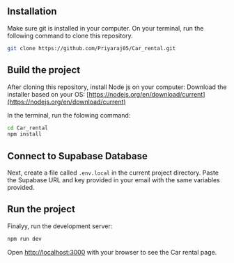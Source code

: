
## Installation
Make sure git is installed in your computer.
On your terminal, run the following command to clone this repository.
```bash
git clone https://github.com/Priyaraj05/Car_rental.git
```

## Build the project
After cloning this repository, install Node js on your computer:
Download the installer based on your OS:
[https://nodejs.org/en/download/current](https://nodejs.org/en/download/current)

In the terminal, run the folowing command: 
```bash
cd Car_rental
npm install
```

## Connect to Supabase Database
Next, create a file called `.env.local` in the current project directory. Paste the Supabase URL and key provided in your email with the same variables provided.

## Run the project
Finalyy, run the development server:
```bash
npm run dev
```
Open [http://localhost:3000](http://localhost:3000) with your browser to see the Car rental page.



